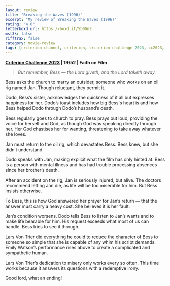 ```yaml
---
layout: review
title: "Breaking the Waves (1996)"
excerpt: "My review of Breaking the Waves (1996)"
rating: "4.0"
letterboxd_url: https://boxd.it/5b0GnZ
mst3k: false
rifftrax: false
category: movie-review
tags: [criterion-channel, criterion, criterion-challenge-2023, cc2023, 1001-movies, village-voice, sight-and-sound]
---
```


<b><a href="https://boxd.it/pXW6q/detail" target="_blank" rel="noopener">Criterion Challenge 2023</a> | 19/52 | Faith on Film</b>

<blockquote><i>But remember, Bess — the Lord giveth, and the Lord taketh away.</i></blockquote>

Bess asks the church to marry an outsider, someone who works on an oil rig named Jan. Though reluctant, they permit it.

Dodo, Bess’s sister, acknowledges the quickness of it all but expresses happiness for her. Dodo’s toast includes how big Bess's heart is and how Bess helped Dodo through Dodo’s husband’s death.

Bess regularly goes to church to pray. Bess prays out loud, providing the voice for herself and God, as though God was speaking directly through her. Her God chastises her for wanting, threatening to take away whatever she loves.

Jan must return to the oil rig, which devastates Bess. Bess knew, but she didn’t understand.

Dodo speaks with Jan, making explicit what the film has only hinted at. Bess is a person with mental illness and has had trouble processing absences since her brother’s death.

After an accident on the rig, Jan is seriously injured, but alive. The doctors recommend letting Jan die, as life will be too miserable for him. But Bess insists otherwise.

To Bess, this is how God answered her prayer for Jan’s return — that the answer must carry a heavy cost. She believes it is her fault.

Jan’s condition worsens. Dodo tells Bess to listen to Jan’s wants and to make life bearable for him. His request exceeds what most of us can handle. Bess tries to see it through.

Lars Von Trier did everything he could to reduce the character of Bess to someone so simple that she is capable of any whim his script demands. Emily Watson’s performance rises above to create a complicated and sympathetic human.

Lars Von Trier’s dedication to misery only works every so often. This time works because it answers its questions with a redemptive irony.

Good lord, what an ending!
